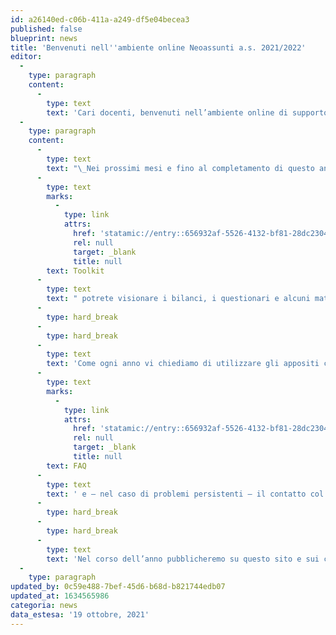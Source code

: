 ```yaml
---
id: a26140ed-c06b-411a-a249-df5e04becea3
published: false
blueprint: news
title: 'Benvenuti nell''ambiente online Neoassunti a.s. 2021/2022'
editor:
  -
    type: paragraph
    content:
      -
        type: text
        text: 'Cari docenti, benvenuti nell’ambiente online di supporto alla formazione per i docenti neoassunti e con passaggio di ruolo e per docenti FIT nell’anno scolastico 2021/2022.'
  -
    type: paragraph
    content:
      -
        type: text
        text: "\_Nei prossimi mesi e fino al completamento di questo anno scolastico, questo ambiente vi accompagnerà nel sistematizzare e consolidare tutte le tappe del vostro percorso.\_ Prossimamente aprirà anche l’ambiente privato di questa piattaforma, nel frattempo però nella sezione "
      -
        type: text
        marks:
          -
            type: link
            attrs:
              href: 'statamic://entry::656932af-5526-4132-bf81-28dc2304c635'
              rel: null
              target: _blank
              title: null
        text: Toolkit
      -
        type: text
        text: " potrete visionare i bilanci, i questionari e alcuni materiali utili per la vostra formazione. Questa sezione sarà costantemente arricchita lungo il corso dell’anno.\_"
      -
        type: hard_break
      -
        type: hard_break
      -
        type: text
        text: 'Come ogni anno vi chiediamo di utilizzare gli appositi canali previsti per l’assistenza alle funzioni dell’ambiente online, cioè la consultazione delle '
      -
        type: text
        marks:
          -
            type: link
            attrs:
              href: 'statamic://entry::656932af-5526-4132-bf81-28dc2304c635'
              rel: null
              target: _blank
              title: null
        text: FAQ
      -
        type: text
        text: ' e – nel caso di problemi persistenti – il contatto col servizio di Supporto attraverso l’apposito sistema di assistenza online. Entrambi i servizi sono accessibili dalla home page dell’ambiente di formazione.'
      -
        type: hard_break
      -
        type: hard_break
      -
        type: text
        text: 'Nel corso dell’anno pubblicheremo su questo sito e sui canali sociali dell’Indire ulteriori avvisi, comunicazioni, notizie ed approfondimenti sull’andamento della formazione, con l’intento di orientarvi ed accompagnarvi al meglio in questa esperienza di crescita professionale. Buon lavoro!'
  -
    type: paragraph
updated_by: 0c59e488-7bef-45d6-b68d-b821744edb07
updated_at: 1634565986
categoria: news
data_estesa: '19 ottobre, 2021'
---
```

